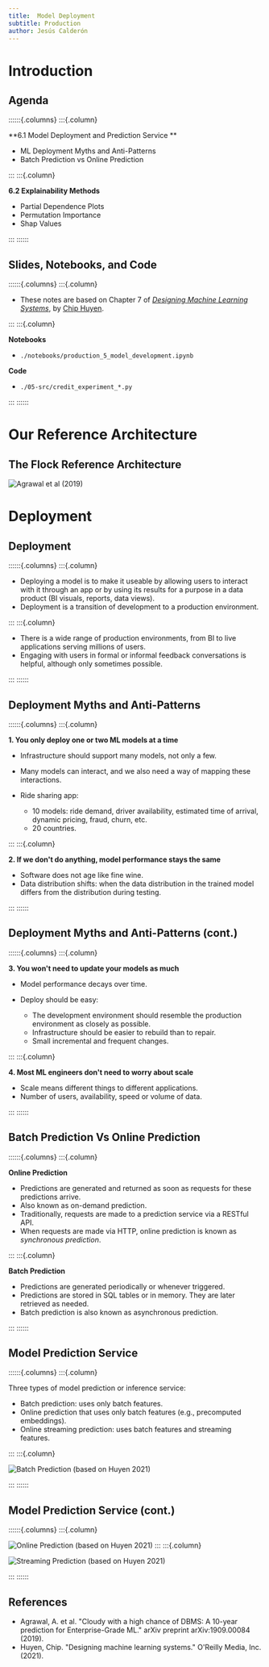 ```yaml
---
title:  Model Deployment
subtitle: Production
author: Jesús Calderón
---
```



# Introduction

## Agenda

::::::{.columns}
:::{.column}

**6.1 Model Deployment and Prediction Service **
    
+ ML Deployment Myths and Anti-Patterns
+ Batch Prediction vs Online Prediction

:::
:::{.column}

**6.2 Explainability Methods**

+ Partial Dependence Plots
+ Permutation Importance
+ Shap Values

:::
::::::


## Slides, Notebooks, and Code

::::::{.columns}
:::{.column}

+ These notes are based on Chapter 7 of [*Designing Machine Learning Systems*](https://huyenchip.com/books/), by [Chip Huyen](https://huyenchip.com/).

:::
:::{.column}

**Notebooks**

+ `./notebooks/production_5_model_development.ipynb`


**Code**

+ `./05-src/credit_experiment_*.py`

:::
::::::

# Our Reference Architecture

## The Flock Reference Architecture

![Agrawal et al (2019)](../img/flock_ref_arhitecture.png)


# Deployment

## Deployment

::::::{.columns}
:::{.column}

+ Deploying a model is to make it useable by allowing users to interact with it through an app or by using its results for a purpose in a data product (BI visuals, reports, data views).
+ Deployment is a transition of development to a production environment. 


:::
:::{.column}

+ There is a wide range of production environments, from BI to live applications serving millions of users.
+ Engaging with users in formal or informal feedback conversations is helpful, although only sometimes possible.


:::
::::::


## Deployment Myths and Anti-Patterns

::::::{.columns}
:::{.column}

**1. You only deploy one or two ML models at a time**

+ Infrastructure should support many models, not only a few.
+ Many models can interact, and we also need a way of mapping these interactions.
+ Ride sharing app: 

    - 10 models: ride demand, driver availability, estimated time of arrival, dynamic pricing, fraud, churn, etc.
    - 20 countries.


:::
:::{.column}

**2. If we don't do anything, model performance stays the same**

+ Software does not age like fine wine.
+ Data distribution shifts: when the data distribution in the trained model differs from the distribution during testing.

:::
::::::


## Deployment Myths and Anti-Patterns (cont.)

::::::{.columns}
:::{.column}

**3. You won't need to update your models as much**

+ Model performance decays over time.
+ Deploy should be easy:

    - The development environment should resemble the production environment as closely as possible.
    - Infrastructure should be easier to rebuild than to repair.
    - Small incremental and frequent changes.


:::
:::{.column}

**4. Most ML engineers don't need to worry about scale**

+ Scale means different things to different applications.
+ Number of users, availability, speed or volume of data.

:::
::::::

## Batch Prediction Vs Online Prediction

::::::{.columns}
:::{.column}


**Online Prediction**

- Predictions are generated and returned as soon as requests for these predictions arrive.
- Also known as on-demand prediction.
- Traditionally, requests are made to a prediction service via a RESTful API.
- When requests are made via HTTP, online prediction is known as *synchronous prediction*. 


:::
:::{.column}

**Batch Prediction**

- Predictions are generated periodically or whenever triggered.
- Predictions are stored in SQL tables or in memory. They are later retrieved as needed.
- Batch prediction is also known as asynchronous prediction.

:::
::::::


## Model Prediction Service

::::::{.columns}
:::{.column}

Three types of model prediction or inference service:

+ Batch prediction: uses only batch features.
+ Online prediction that uses only batch features (e.g., precomputed embeddings).
+ Online streaming prediction: uses batch features and streaming features.

:::
:::{.column}

![Batch Prediction (based on Huyen 2021)](./img/batch_prediction.png)

:::
::::::


## Model Prediction Service (cont.)

::::::{.columns}
:::{.column}

![Online Prediction (based on Huyen 2021)](./img/online_prediction.png)
:::
:::{.column}

![Streaming Prediction (based on Huyen 2021)](./img/streaming_prediction.png)

:::
::::::


## References

+ Agrawal, A. et al. "Cloudy with a high chance of DBMS: A 10-year prediction for Enterprise-Grade ML." arXiv preprint arXiv:1909.00084 (2019).
+ Huyen, Chip. "Designing machine learning systems." O'Reilly Media, Inc.(2021).

